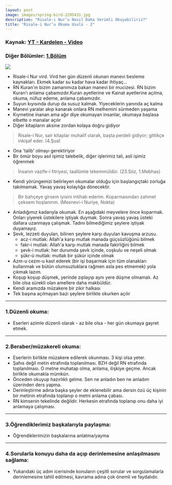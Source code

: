 ```yaml
---
layout: post
image: images/spring-bird-2295431.jpg
description: "Risale-i Nur’u Nasıl Daha Verimli Okuyabiliriz?"
title: "Risale-i Nur’u Okuma Usulü - 2"
---
```

### Kaynak: [YT - Kardelen - Video](https://www.youtube.com/watch?v=ma2hfvmEtQM)
### Diğer Bölümler: [1.Bölüm]({{site.baseurl}}/2020/03/21/rn-hangi-sira-ile-okumali.html)

![]({{site.baseurl}}/images/spring-bird-2295431.jpg)

- Risale-i Nur vird. Vird her gün düzenli okunan manevi besleme kaynakları. Ekmek kadar su kadar hava kadar ihtiyaç...
- RN Kuran'ın bizim zamanımıza bakan manevi bir mucizesi. RN bizim Kuran'ı anlama çabamızdır.Kuran ayetlerine ve Kainat ayetlerine açılma, okuma, nüfuz edeme, anlama çabamızdır.
- Suyun kıyısında durup da susuz kalmak. Yiyeceklerin yanında aç kalma
- Manevi yaralar akıp kanarak onlara RN melhemini sürmeden yaşama
- Kıymetine inanan ama ağır diye okumayan insanlar, okumaya başlasa elbette o manalar açılır
- Diğer kitapların aksine zordan kolaya doğru gidiyor
> Risale-i Nur, sair kitaplar muhalif olarak, başta perdeli gidiyor; gittikçe inkişaf eder. (4.Şua)
- Ona 'talib' olmayı gerektiriyor
- Bir ömür boyu asıl işimiz talebelik, diğer işlerimiz tali, asli işimiz öğrenmek
> İnsanın vazife-i fıtriyesi, taallümle tekemmüldür. (23.Söz, 1.Mebhas)
- Kendi yörüngemizi belirleyen okumalar olduğu için başlangıçtaki zorluğa takılmamak. Yavaş yavaş kolaylığa dönecektir.
> Bir bahçeye girsem iyisini intihab ederim. Koparmasından zahmet çeksem hoşlanırım. (Mesnevi-i Nuriye, Nokta)
- Anladığımız kadarıyla okumak. En aşağıdaki meyvelere önce koparmak. Onları yiyerek üstekilere iştiyak duymak. Sonra yavaş yavaş üsteki dallara uzanmaya çalışmak. Tadını bilmediğimiz şeylere iştiyak duyamayız.
- Şevk, lezzeti duyulan, bilinen şeylere karşı duyulan kavuşma arzusu.
  - acz-i mutlak: Allah'a karşı mutlak manada güçsüzlüğünü bilmek
  - fakr-i mutlak: Allah'a karşı mutlak manada fakirliğini bilmek
  - şevk-i mutlak: her durumda şevk içinde, coşkulu ve neşeli olmak
  - şükr-ü mutlak: mutlak bir şükür içinde olmak
- Azm-u cezm-u kast ederek (bir işi başarmak için tüm olanakları kullanmak ve bütün olumsuzluklara rağmen asla pes etmemek) yola çıkmak lazım.
- Koşup koşup düşmek, yerinde zıplayıp aynı yere düşme olmamalı. Az bile olsa sürekli olan amellere daha makbüldür.
- Kendi aramızda müzakere bir zikir halkası
- Tek başına açılmayan bazı şeylere birlikte okurken açılır

---

### 1.Düzenli okuma: 
- Eserleri azimle düzenli olarak - az bile olsa - her gün okumaya gayret etmek.

---

### 2.Beraber/müzakereli okuma: 
- Eserlerin birlikte müzakere edilerek okunması. 3 kişi olsa yeter.
- Şahıs değil metin etrafında toplanılması. BZH değil RN etrafında toplanılması. O metne muhatap olma, anlama, ilişkiye geçme. Ancak birlikte okumakla mümkün.
- Önceden okuyup hazırlıklı gelme. Sen ne anladın ben ne anladım üzerinden ders yapma.
- Derinleştirme adına başka şeyler de eklenebilir ama dersin özü üç kişinin bir metinin etrafında toplanıp o metni anlama çabası.
- RN kimsenin tekelinde değildir. Herkesin etrafında toplanıp onu daha iyi anlamaya çalışması.

---

### 3.Öğrendiklerimiz başkalarıyla paylaşma:
- Öğrendiklerimizin başkalarına anlatma/yayma

---

### 4.Sorularla konuyu daha da açıp derinlemesine anlaşılmasını sağlama:
- Yukarıdaki üç adım icerisinde konuların çeşitli sorular ve sorgulamalarla derinlemesine tahlil edilmesi, kavrama adına çok önemli ve faydalıdır.
